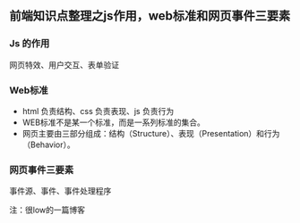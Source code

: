 前端知识点整理之js作用，web标准和网页事件三要素
---

### Js 的作用

网页特效、用户交互、表单验证

### Web标准

- html 负责结构、css 负责表现、js 负责行为
- WEB标准不是某一个标准，而是一系列标准的集合。
- 网页主要由三部分组成：结构（Structure）、表现（Presentation）和行为（Behavior）。

### 网页事件三要素

事件源、事件、事件处理程序


注：很low的一篇博客